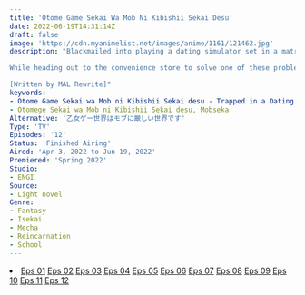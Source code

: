 ```yaml
---
title: 'Otome Game Sekai Wa Mob Ni Kibishii Sekai Desu'
date: 2022-06-19T14:31:14Z
draft: false
image: 'https://cdn.myanimelist.net/images/anime/1161/121462.jpg'
description: "Blackmailed into playing a dating simulator set in a matriarchy, an ordinary man must put up with the unbearable and convoluted world until he clears the game. After countless days of grinding, he finally manages to beat it, but his hardcore gaming comes at a cost: extreme sleep deprivation and hunger.

While heading out to the convenience store to solve one of these problems, the man tumbles down the stairs and falls unconscious, only to wake up to the worst possible realization—he has been reincarnated into the game as the mob character Leon Fou Bartfort. Now trapped in a world he despises, Leon must use his knowledge of the game to navigate through the plot safely and sustain himself in a society where the odds are heavily stacked against him.

[Written by MAL Rewrite]"
keywords:
- Otome Game Sekai wa Mob ni Kibishii Sekai desu - Trapped in a Dating Sim: The World of Otome Games is Tough for Mobs
- Otomege Sekai wa Mob ni Kibishii Sekai desu, Mobseka
Alternative: '乙女ゲー世界はモブに厳しい世界です'
Type: 'TV'
Episodes: '12'
Status: 'Finished Airing'
Aired: 'Apr 3, 2022 to Jun 19, 2022'
Premiered: 'Spring 2022'
Studio:
- ENGI
Source:
- Light novel
Genre:
- Fantasy
- Isekai
- Mecha
- Reincarnation
- School
---
```


<div class="bc-1 d-g p-5">
<li class="d-g gg-5 gtc-e">
  <a id="allvideo" href="#" data-video="//embed.hugonime.repl.co/videokf.php?id=OtomeGameSekaiWaMobNiKibishiiSekaiDesu/Otome Game Sekai wa Mob ni Kibishii Sekai desu - 01" rel=nofollow">Eps 01</a>
  <a id="allvideo" href="#" data-video="//embed.hugonime.repl.co/videokf.php?id=OtomeGameSekaiWaMobNiKibishiiSekaiDesu/Otome Game Sekai wa Mob ni Kibishii Sekai desu - 02" rel=nofollow">Eps 02</a>
  <a id="allvideo" href="#" data-video="//embed.hugonime.repl.co/videokf.php?id=OtomeGameSekaiWaMobNiKibishiiSekaiDesu/Otome Game Sekai wa Mob ni Kibishii Sekai desu - 03" rel=nofollow">Eps 03</a>
  <a id="allvideo" href="#" data-video="//embed.hugonime.repl.co/videokf.php?id=OtomeGameSekaiWaMobNiKibishiiSekaiDesu/Otome Game Sekai wa Mob ni Kibishii Sekai desu - 04" rel=nofollow">Eps 04</a>
  <a id="allvideo" href="#" data-video="//embed.hugonime.repl.co/videokf.php?id=OtomeGameSekaiWaMobNiKibishiiSekaiDesu/Otome Game Sekai wa Mob ni Kibishii Sekai desu - 05" rel=nofollow">Eps 05</a>
  <a id="allvideo" href="#" data-video="//embed.hugonime.repl.co/videokf.php?id=OtomeGameSekaiWaMobNiKibishiiSekaiDesu/Otome Game Sekai wa Mob ni Kibishii Sekai desu - 06" rel=nofollow">Eps 06</a>
  <a id="allvideo" href="#" data-video="//embed.hugonime.repl.co/videokf.php?id=OtomeGameSekaiWaMobNiKibishiiSekaiDesu/Otome Game Sekai wa Mob ni Kibishii Sekai desu - 07" rel=nofollow">Eps 07</a>
  <a id="allvideo" href="#" data-video="//embed.hugonime.repl.co/videokf.php?id=OtomeGameSekaiWaMobNiKibishiiSekaiDesu/Otome Game Sekai wa Mob ni Kibishii Sekai desu - 08" rel=nofollow">Eps 08</a>
  <a id="allvideo" href="#" data-video="//embed.hugonime.repl.co/videokf.php?id=OtomeGameSekaiWaMobNiKibishiiSekaiDesu/Otome Game Sekai wa Mob ni Kibishii Sekai desu - 09" rel=nofollow">Eps 09</a>
  <a id="allvideo" href="#" data-video="//embed.hugonime.repl.co/videokf.php?id=OtomeGameSekaiWaMobNiKibishiiSekaiDesu/Otome Game Sekai wa Mob ni Kibishii Sekai desu - 10" rel=nofollow">Eps 10</a>
  <a id="allvideo" href="#" data-video="//embed.hugonime.repl.co/videokf.php?id=OtomeGameSekaiWaMobNiKibishiiSekaiDesu/Otome Game Sekai wa Mob ni Kibishii Sekai desu - 11" rel=nofollow">Eps 11</a>
  <a id="allvideo" href="#" data-video="//embed.hugonime.repl.co/videokf.php?id=OtomeGameSekaiWaMobNiKibishiiSekaiDesu/Otome Game Sekai wa Mob ni Kibishii Sekai desu - 12" rel=nofollow">Eps 12</a>
</li>
</div>
